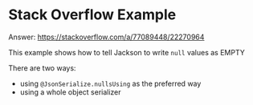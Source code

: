 # Stack Overflow Example

Answer: https://stackoverflow.com/a/77089448/22270964

This example shows how to tell Jackson to write `null` values as EMPTY

There are two ways:

- using `@JsonSerialize.nullsUsing` as the preferred way
- using a whole object serializer 
